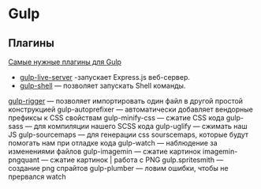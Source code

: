 # Gulp

## Плагины

[Самые нужные плагины для Gulp](http://habrahabr.ru/post/252745/)


 - [gulp-live-server](https://github.com/gimm/gulp-live-server) -запускает Express.js веб-сервер. 
 - [gulp-shell](https://github.com/sun-zheng-an/gulp-shell) — позволяет запускать Shell команды.

[gulp-rigger](https://github.com/kuzyk/gulp-rigger) — позволяет импортировать один файл в другой простой конструкцией
gulp-autoprefixer — автоматически добавляет вендорные префиксы к CSS свойствам
gulp-minify-css — сжатие CSS кода
gulp-sass — для компиляции нашего SCSS кода
gulp-uglify — сжимать наш JS
gulp-sourcemaps — для генерации css sourscemaps, которые будут помогать нам при отладке кода
gulp-watch — наблюдение за изменениями файлов
gulp-imagemin — сжатие картинок
imagemin-pngquant — сжатие картинок | работа с PNG
gulp.spritesmith — создание png спрайтов
gulp-plumber — ловим ошибки, чтобы не прервался watch

